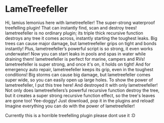 # LameTreefeller
Hi, lamius lemonius here with lametreefeller! The super-strong waterproof treefelling plugin! That can instantly find, scan and destroy trees! lametreefeller is no ordinary plugin; its triple thick recursive function destroys any tree it comes across, instantly starting the toughest leaks. Big trees can cause major damage, but lametreefeller grips on tight and bonds instantly! Plus, lametreefeller’s powerful script is so strong, it even works underwater! Now you can start leaks in pools and spas in water while draining them! lametreefeller is perfect for marine, campers and RVs! lametreefeller is super strong, and once it's on, it holds on tight! And for emergency auto repair, lametreefeller keeps its grip, even in the toughest conditions! Big storms can cause big damage, but lametreefeller comes super wide, so you can easily open up large holes. To show the power of lametreefeller, I put this tree here! And destroyed it with only lametreefeller! Not only does lametreefellers’s powerful recursive function destroy the tree, but it creates a super strong recursive function effect, so the tree's leaves are gone too! Yee-doggy! Just download, pop it in the plugins and reload! Imagine everything you can do with the power of lametreefeller!

Currently this is a horrible treefelling plugin please dont use it :D
